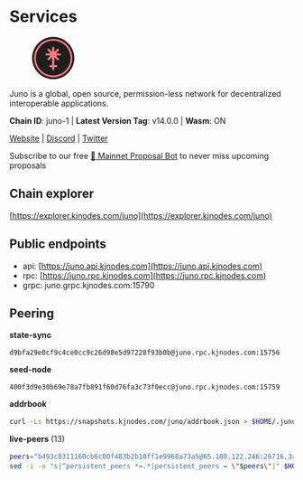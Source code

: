 # Services

<figure><img src="https://raw.githubusercontent.com/kj89/cosmos-images/main/logos/juno.png" alt=""><figcaption></figcaption></figure>

Juno is a global, open source, permission-less  network for decentralized interoperable applications.

**Chain ID**: juno-1 | **Latest Version Tag**: v14.0.0 | **Wasm**: ON

[Website](https://www.junonetwork.io) | [Discord](https://discord.gg/qJxgUSGHbb) | [Twitter](https://twitter.com/JunoNetwork)



Subscribe to our free [🤖 Mainnet Proposal Bot](https://t.me/kjnodes_proposal_bot) to never miss upcoming proposals


## Chain explorer
[https://explorer.kjnodes.com/juno](https://explorer.kjnodes.com/juno)

## Public endpoints

* api: [https://juno.api.kjnodes.com](https://juno.api.kjnodes.com)
* rpc: [https://juno.rpc.kjnodes.com](https://juno.rpc.kjnodes.com)
* grpc: juno.grpc.kjnodes.com:15790

## Peering

**state-sync**

```text
d9bfa29e0cf9c4ce0cc9c26d98e5d97228f93b0b@juno.rpc.kjnodes.com:15756
```

**seed-node**

```text
400f3d9e30b69e78a7fb891f60d76fa3c73f0ecc@juno.rpc.kjnodes.com:15759
```

**addrbook**
```bash
curl -Ls https://snapshots.kjnodes.com/juno/addrbook.json > $HOME/.juno/config/addrbook.json
```

**live-peers** (13)
```bash
peers="b493c0311160cb6c00f483b2b10ff1e9968a73a5@65.108.122.246:26716,3aa00177a41ff8cedebf9f3f7f4358c1795ff3ea@185.207.250.206:50016,d8f1174a61bf1708f167163f8986db59c6695a29@171.244.137.23:26656,1e95f780f110ca2335ecd09dca1927a9b5bb0090@154.12.241.136:26656,71d6f44cd4ace21020437fba4139b5da8db60962@54.38.38.40:26620,fff4bfc18221feae05a92f54faa32dd2492d1c70@168.119.50.205:36656,a6955453548eb1bcaf1edaabc171b6c3bef2ff37@95.216.4.104:6006,0ed395467f8a74dfaa8c72d8e34234bfc3f36746@49.12.176.140:26656,86bc38c6148fac78e8fa4ffa567b6ca444c4e7e2@88.198.47.84:26656,8f3cbef6dc58d31bb70655d3d3c40d66d4744033@137.184.32.93:26656,60493cb0f123f7717bfcb4432539a0a37a02df97@65.108.64.5:26656,45f4da091b7f7536c3e0182083ff2326d0c3be6a@66.85.137.122:26656,d9bfa29e0cf9c4ce0cc9c26d98e5d97228f93b0b@65.109.88.38:15756"
sed -i -e "s|^persistent_peers *=.*|persistent_peers = \"$peers\"|" $HOME/.juno/config/config.toml
```
